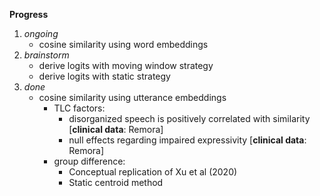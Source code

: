 **Progress**

1. _ongoing_
    - cosine similarity using word embeddings
2. _brainstorm_
    - derive logits with moving window strategy
    - derive logits with static strategy
3. _done_
    - cosine similarity using utterance embeddings
        -  TLC factors: 
            -  disorganized speech is positively correlated with similarity [**clinical data**: Remora]
            -  null effects regarding impaired expressivity [**clinical data**: Remora]
        -  group difference:
            - Conceptual replication of Xu et al (2020)
            - Static centroid method

